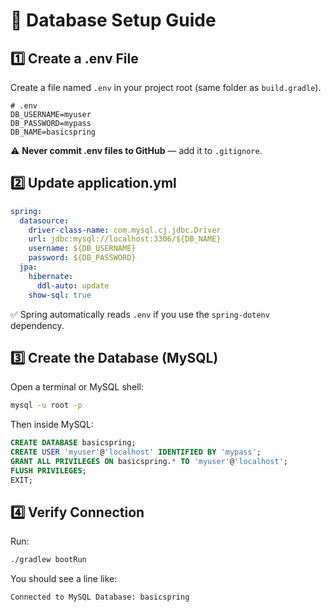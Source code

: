 # 🧩 Database Setup Guide

## 1️⃣ Create a .env File

Create a file named `.env` in your project root (same folder as `build.gradle`).

```env
# .env
DB_USERNAME=myuser
DB_PASSWORD=mypass
DB_NAME=basicspring
```

⚠️ **Never commit .env files to GitHub** — add it to `.gitignore`.

## 2️⃣ Update application.yml

```yaml
spring:
  datasource:
    driver-class-name: com.mysql.cj.jdbc.Driver
    url: jdbc:mysql://localhost:3306/${DB_NAME}
    username: ${DB_USERNAME}
    password: ${DB_PASSWORD}
  jpa:
    hibernate:
      ddl-auto: update
    show-sql: true
```

✅ Spring automatically reads `.env` if you use the `spring-dotenv` dependency.

## 3️⃣ Create the Database (MySQL)

Open a terminal or MySQL shell:

```bash
mysql -u root -p
```

Then inside MySQL:

```sql
CREATE DATABASE basicspring;
CREATE USER 'myuser'@'localhost' IDENTIFIED BY 'mypass';
GRANT ALL PRIVILEGES ON basicspring.* TO 'myuser'@'localhost';
FLUSH PRIVILEGES;
EXIT;
```

## 4️⃣ Verify Connection

Run:

```bash
./gradlew bootRun
```

You should see a line like:

```
Connected to MySQL Database: basicspring
```